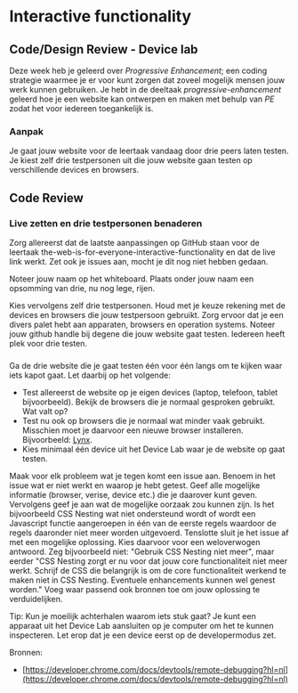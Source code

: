 # Interactive functionality

## Code/Design Review - Device lab

Deze week heb je geleerd over  _Progressive Enhancement_; een coding strategie waarmee je er voor kunt zorgen dat zoveel mogelijk mensen jouw werk kunnen gebruiken. Je hebt in de deeltaak _progressive-enhancement_ geleerd hoe je een website kan ontwerpen en maken met behulp van _PE_ zodat het voor iedereen toegankelijk is.


### Aanpak

Je gaat jouw website voor de leertaak vandaag door drie peers laten testen. Je kiest zelf drie testpersonen uit die jouw website gaan testen op verschillende devices en browsers. 

## Code Review 

### Live zetten en drie testpersonen benaderen
Zorg allereerst dat de laatste aanpassingen op GitHub staan voor de leertaak the-web-is-for-everyone-interactive-functionality en dat de live link werkt. Zet ook je issues aan, mocht je dit nog niet hebben gedaan. 

Noteer jouw naam op het whiteboard. Plaats onder jouw naam een opsomming van drie, nu nog lege, rijen. 

Kies vervolgens zelf drie testpersonen. Houd met je keuze rekening met de devices en browsers die jouw testpersoon gebruikt. Zorg ervoor dat je een divers palet hebt aan apparaten, browsers en operation systems. Noteer jouw github handle bij degene die jouw website gaat testen. Iedereen heeft plek voor drie testen.

### 
Ga de drie website die je gaat testen één voor één langs om te kijken waar iets kapot gaat. Let daarbij op het volgende:
- Test allereerst de website op je eigen devices (laptop, telefoon, tablet bijvoorbeeld). Bekijk de browsers die je normaal gesproken gebruikt. Wat valt op?
- Test nu ook op browsers die je normaal wat minder vaak gebruikt. Misschien moet je daarvoor een nieuwe browser installeren. Bijvoorbeeld: [Lynx](https://lynx.browser.org/). 
- Kies minimaal één device uit het Device Lab waar je de website op gaat testen.

Maak voor elk probleem wat je tegen komt een issue aan. Benoem in het issue wat er niet werkt en waarop je hebt getest. Geef alle mogelijke informatie (browser, verise, device etc.) die je daarover kunt geven. Vervolgens geef je aan wat de mogelijke oorzaak zou kunnen zijn. Is het bijvoorbeeld CSS Nesting wat niet ondersteund wordt of wordt een Javascript functie aangeroepen in één van de eerste regels waardoor de regels daaronder niet meer worden uitgevoerd. Tenslotte sluit je het issue af met een mogelijke oplossing. Kies daarvoor voor een weloverwogen antwoord. Zeg bijvoorbeeld niet: "Gebruik CSS Nesting niet meer", maar eerder "CSS Nesting zorgt er nu voor dat jouw core functionaliteit niet meer werkt. Schrijf de CSS die belangrijk is om de core functionaliteit werkend te maken niet in CSS Nesting. Eventuele enhancements kunnen wel genest worden." Voeg waar passend ook bronnen toe om jouw oplossing te verduidelijken. 


Tip: Kun je moeilijk achterhalen waarom iets stuk gaat? Je kunt een apparaat uit het Device Lab aansluiten op je computer om het te kunnen inspecteren. Let erop dat je een device eerst op de developermodus zet. 

Bronnen: 
- [https://developer.chrome.com/docs/devtools/remote-debugging?hl=nl](https://developer.chrome.com/docs/devtools/remote-debugging?hl=nl)

